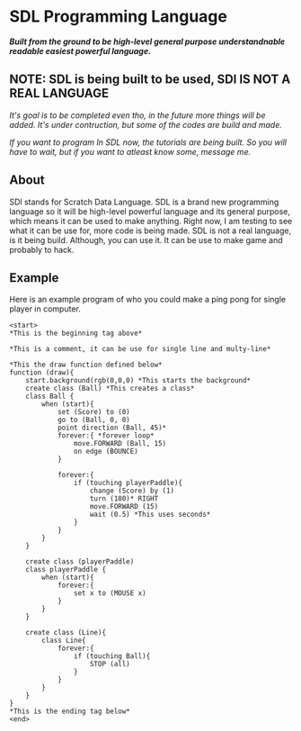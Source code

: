 # SDL Programming Language
**_Built from the ground to be high-level general purpose understandnable readable easiest powerful language._**

## NOTE: SDL is being built to be used, SDl IS NOT A REAL LANGUAGE ##


_It's goal is to be completed even tho, in the future more things will be added. It's under contruction, but some of the codes are build and made._

_If you want to program In SDL now, the tutorials are being built. So you will have to wait, but if you want to atleast know some, message me._

## About
SDl stands for Scratch Data Language. SDL is a brand new programming language so it will be high-level powerful language and its general purpose, which means it can be used to make anything. Right now, I am testing to see what it can be use for, more code is being made. SDL is not a real language, is it being build. Although, you can use it. It can be use to make game and probably to hack.

## Example ##
Here is an example program of who you could make a ping pong for single player in computer.

```
<start>
*This is the beginning tag above*

*This is a comment, it can be use for single line and multy-line*

*This the draw function defined below*
function (draw){
	start.background(rgb(0,0,0)	*This starts the background*
	create class (Ball)	*This creates a class*
	class Ball {
		when (start){
			set (Score) to (0)
			go to (Ball, 0, 0)
			point direction (Ball, 45)*
			forever:{ *forever loop*
				move.FORWARD (Ball, 15)
				on edge (BOUNCE)
			}
			
			forever:{
				if (touching playerPaddle){
					change (Score) by (1)
					turn (180)* RIGHT
					move.FORWARD (15)
					wait (0.5) *This uses seconds*
				}
			}
		}	
	}
	
	create class (playerPaddle)
	class playerPaddle {
		when (start){
			forever:{
				set x to (MOUSE x)
			}
		}
	}
	
	create class (Line){
		class Line{
			forever:{
				if (touching Ball){
					STOP (all)
				}
			}
		}
	}
}
*This is the ending tag below*
<end>
```

